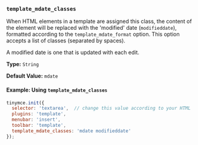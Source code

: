 ### `template_mdate_classes`

When HTML elements in a template are assigned this class, the content of the element will be replaced with the 'modified' date (`modifieddate`), formatted according to the `template_mdate_format` option. This option accepts a list of classes (separated by spaces).

A modified date is one that is updated with each edit.

**Type:** `String`

**Default Value:** `mdate`

#### Example: Using `template_mdate_classes`

```js
tinymce.init({
  selector: 'textarea',  // change this value according to your HTML
  plugins: 'template',
  menubar: 'insert',
  toolbar: 'template',
  template_mdate_classes: 'mdate modifieddate'
});
```

